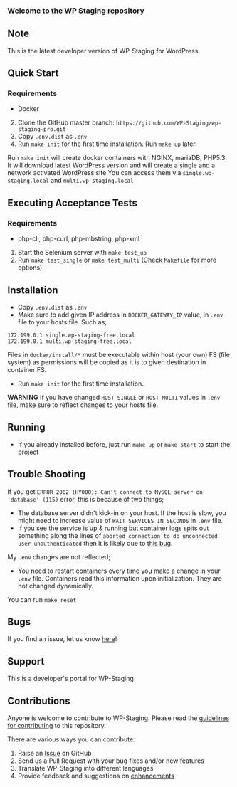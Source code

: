 ### Welcome to the WP Staging repository

## Note ##

This is the latest developer version of WP-Staging for WordPress. 

## Quick Start ##
### Requirements
- Docker

2. Clone the GitHub master branch: `https://github.com/WP-Staging/wp-staging-pro.git`
3. Copy `.env.dist` as `.env`
4. Run `make init` for the first time installation. Run `make up` later. 

Run `make init` will create docker containers with NGINX, mariaDB, PHP5.3. 
It will download latest WordPress version and will create a single and a network activated WordPress site
You can access them via `single.wp-staging.local` and `multi.wp-staging.local`  

## Executing Acceptance Tests

### Requirements
- php-cli, php-curl, php-mbstring, php-xml

1. Start the Selenium server with `make test_up`
2. Run `make test_single` or `make test_multi` (Check `Makefile` for more options)

## Installation ##

* Copy `.env.dist` as `.env`
* Make sure to add given IP address in `DOCKER_GATEWAY_IP` value, in `.env` file to your hosts file. Such as;
```
172.199.0.1 single.wp-staging-free.local
172.199.0.1 multi.wp-staging-free.local
``` 

Files in `docker/install/*` must be executable within host (your own) FS (file system) 
as permissions will be copied as it is to given destination in container FS.

* Run `make init` for the first time installation.

**WARNING** If you have changed `HOST_SINGLE` or `HOST_MULTI` values in `.env` file, make sure to reflect changes 
to your hosts file.

## Running
* If you already installed before, just run `make up` or `make start` to start the project

## Trouble Shooting
If you get `ERROR 2002 (HY000): Can't connect to MySQL server on 'database' (115)` error, this is because of two things;
* The database server didn't kick-in on your host. If the host is slow, you might need to increase value of 
`WAIT_SERVICES_IN_SECONDS` in `.env` file.
* If you see the service is up & running but container logs spits out something along the lines of 
`aborted connection to db unconnected user unauthenticated` then it is likely due to [this bug](https://github.com/mysql-net/MySqlConnector/issues/290).

My `.env` changes are not reflected;
* You need to restart containers every time you make a change in your `.env` file. Containers read this information upon initialization. 
They are not changed dynamically.

You can run `make reset`


## Bugs ##
If you find an issue, let us know [here](https://github.com/WP-Staging/wp-staging/issues?state=open)!

## Support ##
This is a developer's portal for WP-Staging

## Contributions ##
Anyone is welcome to contribute to WP-Staging. Please read the [guidelines for contributing](https://github.com/rene-hermenau/wp-staging/blob/master/CONTRIBUTING.md) to this repository.

There are various ways you can contribute:

1. Raise an [Issue](https://github.com/wp-staging/wp-staging/issues) on GitHub
2. Send us a Pull Request with your bug fixes and/or new features
3. Translate WP-Staging into different languages
4. Provide feedback and suggestions on [enhancements](https://github.com/WP-Staging/wp-staging/issues?direction=desc&labels=Enhancement&page=1&sort=created&state=open)
